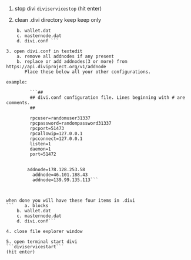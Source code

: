 1. stop divi 
```diviservicestop```
(hit enter)

2. clean .divi directory
    keep keep only
``` a. blocks(folder)
    b. wallet.dat
    c. masternode.dat
    d. divi.conf ```

3. open divi.conf in textedit
    a. remove all addnodes if any present
    b. replace or add addnodes(3 or more) from https://api.diviproject.org/v1/addnode
       Place these below all your other configurations.

example: 

         ```##
         ## divi.conf configuration file. Lines beginning with # are comments.
         ##

         rpcuser=randomuser31337
         rpcpassword=randompassword31337
         rpcport=51473
         rpcallowip=127.0.0.1
         rpcconnect=127.0.0.1
         listen=1
         daemon=1
         port=51472


        addnode=178.128.253.58
	      addnode=46.101.188.43
	      addnode=139.99.135.113```



when done you will have these four items in .divi
```    a. blocks
    b. wallet.dat
    c. masternode.dat
    d. divi.conf```

4. close file explorer window 

5. open terminal start divi
```diviservicestart```
(hit enter)
